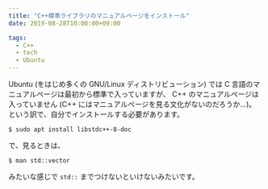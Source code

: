 ```yaml
---
title: "C++標準ライブラリのマニュアルページをインストール"
date: 2019-08-28T10:00:00+09:00

tags:
  - C++
  - tech
  - Ubuntu
---
```


Ubuntu (をはじめ多くの GNU/Linux ディストリビューション) では C 言語のマニュアルページは最初から標準で入っていますが、
C++ のマニュアルページは入っていません (C++ にはマニュアルページを見る文化がないのだろうか…)。
という訳で、自分でインストールする必要があります。

```console
$ sudo apt install libstdc++-8-doc
```

で、見るときは、

```console
$ man std::vector
```

みたいな感じで `std::` までつけないといけないみたいです。
